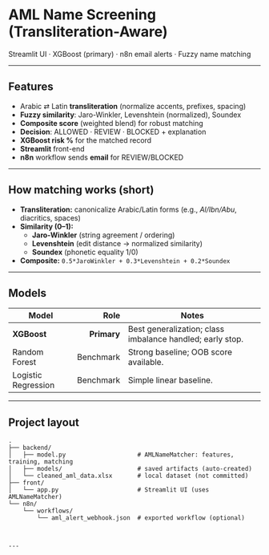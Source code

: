 # AML Name Screening (Transliteration-Aware)

Streamlit UI · XGBoost (primary) · n8n email alerts · Fuzzy name matching

---

## Features

- Arabic ⇄ Latin **transliteration** (normalize accents, prefixes, spacing)
- **Fuzzy similarity**: Jaro-Winkler, Levenshtein (normalized), Soundex
- **Composite score** (weighted blend) for robust matching
- **Decision**: ALLOWED · REVIEW · BLOCKED + explanation
- **XGBoost risk %** for the matched record
- **Streamlit** front-end
- **n8n** workflow sends **email** for REVIEW/BLOCKED

---

## How matching works (short)

- **Transliteration:** canonicalize Arabic/Latin forms (e.g., *Al/Ibn/Abu*, diacritics, spaces)
- **Similarity (0–1):**
  - **Jaro-Winkler** (string agreement / ordering)
  - **Levenshtein** (edit distance → normalized similarity)
  - **Soundex** (phonetic equality 1/0)
- **Composite:** `0.5*JaroWinkler + 0.3*Levenshtein + 0.2*Soundex`

---

## Models

| Model              | Role       | Notes                                                      |
|--------------------|-----------:|------------------------------------------------------------|
| **XGBoost**        | **Primary**| Best generalization; class imbalance handled; early stop.  |
| Random Forest      | Benchmark  | Strong baseline; OOB score available.                      |
| Logistic Regression| Benchmark  | Simple linear baseline.                                    |

---
## Project layout

```text
.
├── backend/
│   ├── model.py                    # AMLNameMatcher: features, training, matching
│   ├── models/                     # saved artifacts (auto-created)
│   └── cleaned_aml_data.xlsx       # local dataset (not committed)
├── front/
│   └── app.py                      # Streamlit UI (uses AMLNameMatcher)
└── n8n/
    └── workflows/
        └── aml_alert_webhook.json  # exported workflow (optional)



---



